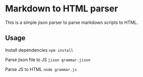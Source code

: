 # Markdown to HTML parser
This is a simple jison parser to parse markdown scripts to HTML.

## Usage

Install dependencies
``` npm install ```

Parse jison file to JS
``` jison grammar.jison ```

Parse JS to HTML
``` node grammar.js ```
